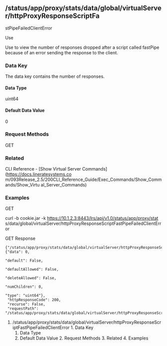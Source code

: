 ## /status/app/proxy/stats/data/global/virtualServer/httpProxyResponseScriptFa
stPipeFailedClientError

Use

Use to view the number of responses dropped after a script called fastPipe
because of an error sending the response to the client.

### Data Key

The data key contains the number of responses.

#### Data Type

uint64

#### Default Data Value

0

### Request Methods

GET

### Related

CLI Reference - [Show Virtual Server Commands](https://docs.lineratesystems.co
m/093Release_2.5/200CLI_Reference_Guide/Exec_Commands/Show_Commands/Show_Virtu
al_Server_Commands)

### Examples

GET

curl -b cookie.jar -k https://10.1.2.3:8443/lrs/api/v1.0/status/app/proxy/stat
s/data/global/virtualServer/httpProxyResponseScriptFastPipeFailedClientError

GET Response

    
    {"/status/app/proxy/stats/data/global/virtualServer/httpProxyResponseScriptFastPipeFailedClientError": {"data": 0,
                                                                                                             "default": False,
                                                                                                             "defaultAllowed": False,
                                                                                                             "deleteAllowed": False,
                                                                                                             "numChildren": 0,
                                                                                                             "type": "uint64"},
     "httpResponseCode": 200,
     "recurse": False,
     "requestPath": "/status/app/proxy/stats/data/global/virtualServer/httpProxyResponseScriptFastPipeFailedClientError"}
    

  1. /status/app/proxy/stats/data/global/virtualServer/httpProxyResponseScriptFastPipeFailedClientError
    1. Data Key
      1. Data Type
      2. Default Data Value
    2. Request Methods
    3. Related
    4. Examples

